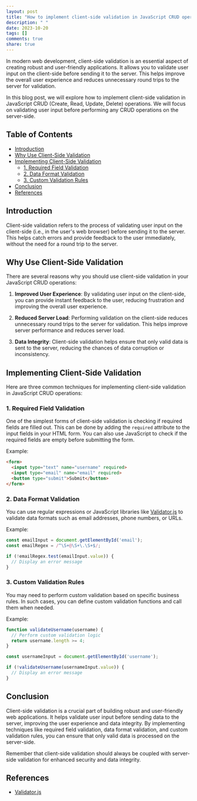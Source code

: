 ```yaml
---
layout: post
title: "How to implement client-side validation in JavaScript CRUD operations."
description: " "
date: 2023-10-20
tags: []
comments: true
share: true
---
```


In modern web development, client-side validation is an essential aspect of creating robust and user-friendly applications. It allows you to validate user input on the client-side before sending it to the server. This helps improve the overall user experience and reduces unnecessary round trips to the server for validation.

In this blog post, we will explore how to implement client-side validation in JavaScript CRUD (Create, Read, Update, Delete) operations. We will focus on validating user input before performing any CRUD operations on the server-side.

## Table of Contents

- [Introduction](#introduction)
- [Why Use Client-Side Validation](#why-use-client-side-validation)
- [Implementing Client-Side Validation](#implementing-client-side-validation)
  - [1. Required Field Validation](#required-field-validation)
  - [2. Data Format Validation](#data-format-validation)
  - [3. Custom Validation Rules](#custom-validation-rules)
- [Conclusion](#conclusion)
- [References](#references)

## Introduction

Client-side validation refers to the process of validating user input on the client-side (i.e., in the user's web browser) before sending it to the server. This helps catch errors and provide feedback to the user immediately, without the need for a round trip to the server.

## Why Use Client-Side Validation

There are several reasons why you should use client-side validation in your JavaScript CRUD operations:

1. **Improved User Experience**: By validating user input on the client-side, you can provide instant feedback to the user, reducing frustration and improving the overall user experience.

2. **Reduced Server Load**: Performing validation on the client-side reduces unnecessary round trips to the server for validation. This helps improve server performance and reduces server load.

3. **Data Integrity**: Client-side validation helps ensure that only valid data is sent to the server, reducing the chances of data corruption or inconsistency.

## Implementing Client-Side Validation

Here are three common techniques for implementing client-side validation in JavaScript CRUD operations:

### 1. Required Field Validation

One of the simplest forms of client-side validation is checking if required fields are filled out. This can be done by adding the `required` attribute to the input fields in your HTML form. You can also use JavaScript to check if the required fields are empty before submitting the form.

Example:

```html
<form>
  <input type="text" name="username" required>
  <input type="email" name="email" required>
  <button type="submit">Submit</button>
</form>
```

### 2. Data Format Validation

You can use regular expressions or JavaScript libraries like [Validator.js](https://github.com/validatorjs/validator.js) to validate data formats such as email addresses, phone numbers, or URLs.

Example:

```javascript
const emailInput = document.getElementById('email');
const emailRegex = /^\S+@\S+\.\S+$/;

if (!emailRegex.test(emailInput.value)) {
  // Display an error message
}
```

### 3. Custom Validation Rules

You may need to perform custom validation based on specific business rules. In such cases, you can define custom validation functions and call them when needed.

Example:

```javascript
function validateUsername(username) {
  // Perform custom validation logic
  return username.length >= 4;
}

const usernameInput = document.getElementById('username');

if (!validateUsername(usernameInput.value)) {
  // Display an error message
}
```

## Conclusion

Client-side validation is a crucial part of building robust and user-friendly web applications. It helps validate user input before sending data to the server, improving the user experience and data integrity. By implementing techniques like required field validation, data format validation, and custom validation rules, you can ensure that only valid data is processed on the server-side.

Remember that client-side validation should always be coupled with server-side validation for enhanced security and data integrity.

## References

- [Validator.js](https://github.com/validatorjs/validator.js)